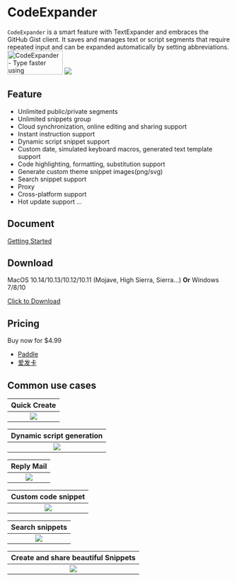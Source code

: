 # CodeExpander

`CodeExpander` is a smart feature with TextExpander and embraces the GitHub Gist client. It saves and manages text or script segments that require repeated input and can be expanded automatically by setting abbreviations.
<a href="https://www.producthunt.com/posts/oncework?utm_source=badge-featured&utm_medium=badge&utm_souce=badge-oncework" target="_blank"><img src="https://api.producthunt.com/widgets/embed-image/v1/featured.svg?post_id=135763&theme=light" alt="CodeExpander - Type faster using abbreviations for phrases with gist. | Product Hunt Embed" style="width: 125px; height: 54px;" width="250px" height="54px" /></a>
![](.gitbook/assets/map-main.png)

## **Feature**

- Unlimited public/private segments
- Unlimited snippets group
- Cloud synchronization, online editing and sharing support
- Instant instruction support
- Dynamic script snippet support
- Custom date, simulated keyboard macros, generated text template support
- Code highlighting, formatting, substitution support
- Generate custom theme snippet images(png/svg)
- Search snippet support
- Proxy
- Cross-platform support
- Hot update support
  ...

## **Document**

[Getting Started](https://once.work/introduce/basic-usage)

## **Download**

MacOS 10.14/10.13/10.12/10.11 \(Mojave, High Sierra, Sierra...\) **Or** Windows 7/8/10

[Click to Download](https://github.com/oncework/codeexpander/releases)

## **Pricing**

Buy now for $4.99
* [Paddle](https://pay.paddle.com/checkout/540339)
* [爱发卡](http://t.cn/EUl64FS)

## Common use cases

|             Quick Create              |
| :-----------------------------------: |
| ![](.gitbook/assets/gene-snippet.gif) |

|    Dynamic script generation     |
| :------------------------------: |
| ![](.gitbook/assets/gene-md.gif) |

|                 Reply Mail                 |
| :----------------------------------------: |
| ![](.gitbook/assets/fill-in%20%281%29.gif) |

|           Custom code snippet           |
| :-------------------------------------: |
| ![](.gitbook/assets/custom-snippet.gif) |

|           Search snippets           |
| :---------------------------------: |
| ![](.gitbook/assets/search-bar.gif) |

| Create and share beautiful Snippets |
| :---------------------------------: |
|  ![](.gitbook/assets/gene-pic.gif)  |
